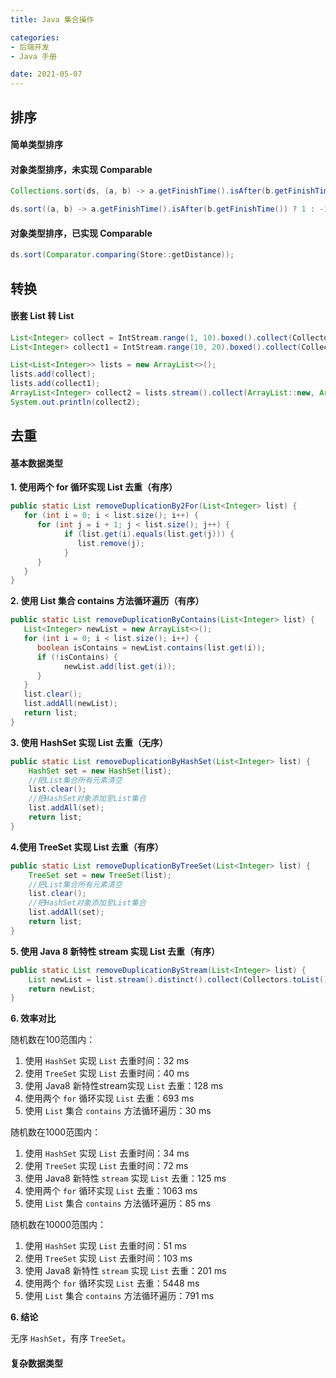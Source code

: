 ```yaml
---
title: Java 集合操作

categories:
- 后端开发
- Java 手册

date: 2021-05-07
---
```


## 排序
#### 简单类型排序
#### 对象类型排序，未实现 Comparable

```java
Collections.sort(ds, (a, b) -> a.getFinishTime().isAfter(b.getFinishTime()) ? 1 : -1);

ds.sort((a, b) -> a.getFinishTime().isAfter(b.getFinishTime()) ? 1 : -1);
```

#### 对象类型排序，已实现 Comparable
```java
ds.sort(Comparator.comparing(Store::getDistance));
```

## 转换
#### 嵌套 List 转 List
```java
List<Integer> collect = IntStream.range(1, 10).boxed().collect(Collectors.toList());
List<Integer> collect1 = IntStream.range(10, 20).boxed().collect(Collectors.toList());

List<List<Integer>> lists = new ArrayList<>();
lists.add(collect);
lists.add(collect1);
ArrayList<Integer> collect2 = lists.stream().collect(ArrayList::new, ArrayList::addAll, ArrayList::addAll);
System.out.println(collect2);
```

## 去重
#### 基本数据类型
**1. 使用两个 for 循环实现 List 去重（有序）**

```java
public static List removeDuplicationBy2For(List<Integer> list) {
   for (int i = 0; i < list.size(); i++) {
      for (int j = i + 1; j < list.size(); j++) {
            if (list.get(i).equals(list.get(j))) {
               list.remove(j);
            }
      }
   }
}
```

**2. 使用 List 集合 contains 方法循环遍历（有序）**

```java
public static List removeDuplicationByContains(List<Integer> list) {
   List<Integer> newList = new ArrayList<>();
   for (int i = 0; i < list.size(); i++) {
      boolean isContains = newList.contains(list.get(i));
      if (!isContains) {
            newList.add(list.get(i));
      }
   }
   list.clear();
   list.addAll(newList);
   return list;
}
```

**3. 使用 HashSet 实现 List 去重（无序）**

```java
public static List removeDuplicationByHashSet(List<Integer> list) {
    HashSet set = new HashSet(list);
    //把List集合所有元素清空
    list.clear();
    //把HashSet对象添加至List集合
    list.addAll(set);
    return list;
}
```

**4.使用 TreeSet 实现 List 去重（有序）**

```java
public static List removeDuplicationByTreeSet(List<Integer> list) {
    TreeSet set = new TreeSet(list);
    //把List集合所有元素清空
    list.clear();
    //把HashSet对象添加至List集合
    list.addAll(set);
    return list;
}
```

**5. 使用 Java 8 新特性 stream 实现 List 去重（有序）**

```java
public static List removeDuplicationByStream(List<Integer> list) {
    List newList = list.stream().distinct().collect(Collectors.toList());
    return newList;
}
```

**6. 效率对比**

随机数在100范围内：
1. 使用 `HashSet` 实现 `List` 去重时间：32 ms
1. 使用 `TreeSet` 实现 `List` 去重时间：40 ms
1. 使用 Java8 新特性stream实现 `List` 去重：128 ms
1. 使用两个 `for` 循环实现 `List` 去重：693 ms
1. 使用 `List` 集合 `contains` 方法循环遍历：30 ms

随机数在1000范围内：
1. 使用 `HashSet` 实现 `List` 去重时间：34 ms
1. 使用 `TreeSet` 实现 `List` 去重时间：72 ms
1. 使用 Java8 新特性 `stream` 实现 `List` 去重：125 ms
1. 使用两个 `for` 循环实现 `List` 去重：1063 ms
1. 使用 `List` 集合 `contains` 方法循环遍历：85 ms

随机数在10000范围内：
1. 使用 `HashSet` 实现 `List` 去重时间：51 ms
1. 使用 `TreeSet` 实现 `List` 去重时间：103 ms
1. 使用 Java8 新特性 `stream` 实现 `List` 去重：201 ms
1. 使用两个 `for` 循环实现 `List` 去重：5448 ms
1. 使用 `List` 集合 `contains` 方法循环遍历：791 ms


**6. 结论**

无序 `HashSet`，有序 `TreeSet`。

#### 复杂数据类型
